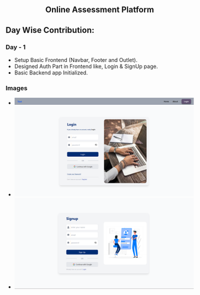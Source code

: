 <h2 align="center">Online Assessment Platform</h2>

## Day Wise Contribution:

### Day - 1
- Setup Basic Frontend (Navbar, Footer and Outlet).
- Designed Auth Part in Frontend like, Login & SignUp page.
- Basic Backend app Initialized.

### Images
- ![Navbar](https://github.com/amish0301/OA-Platform/blob/master/client/public/navbar.png)
- ![Login Page](https://github.com/amish0301/OA-Platform/blob/master/client/public/login.png)
- ![SignUp Page](https://github.com/amish0301/OA-Platform/blob/master/client/public/signup.png)